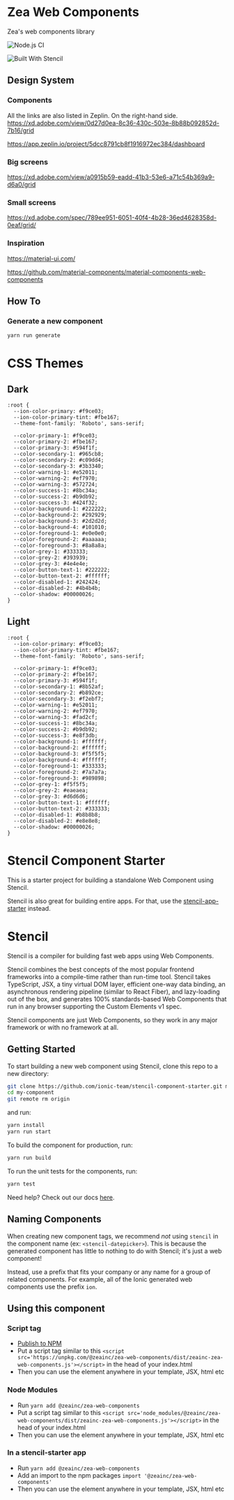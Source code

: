# Zea Web Components

Zea's web components library

![Node.js CI](https://github.com/ZeaInc/zea-web-components/workflows/Node.js%20CI/badge.svg)

![Built With Stencil](https://img.shields.io/badge/-Built%20With%20Stencil-16161d.svg?logo=data%3Aimage%2Fsvg%2Bxml%3Bbase64%2CPD94bWwgdmVyc2lvbj0iMS4wIiBlbmNvZGluZz0idXRmLTgiPz4KPCEtLSBHZW5lcmF0b3I6IEFkb2JlIElsbHVzdHJhdG9yIDE5LjIuMSwgU1ZHIEV4cG9ydCBQbHVnLUluIC4gU1ZHIFZlcnNpb246IDYuMDAgQnVpbGQgMCkgIC0tPgo8c3ZnIHZlcnNpb249IjEuMSIgaWQ9IkxheWVyXzEiIHhtbG5zPSJodHRwOi8vd3d3LnczLm9yZy8yMDAwL3N2ZyIgeG1sbnM6eGxpbms9Imh0dHA6Ly93d3cudzMub3JnLzE5OTkveGxpbmsiIHg9IjBweCIgeT0iMHB4IgoJIHZpZXdCb3g9IjAgMCA1MTIgNTEyIiBzdHlsZT0iZW5hYmxlLWJhY2tncm91bmQ6bmV3IDAgMCA1MTIgNTEyOyIgeG1sOnNwYWNlPSJwcmVzZXJ2ZSI%2BCjxzdHlsZSB0eXBlPSJ0ZXh0L2NzcyI%2BCgkuc3Qwe2ZpbGw6I0ZGRkZGRjt9Cjwvc3R5bGU%2BCjxwYXRoIGNsYXNzPSJzdDAiIGQ9Ik00MjQuNywzNzMuOWMwLDM3LjYtNTUuMSw2OC42LTkyLjcsNjguNkgxODAuNGMtMzcuOSwwLTkyLjctMzAuNy05Mi43LTY4LjZ2LTMuNmgzMzYuOVYzNzMuOXoiLz4KPHBhdGggY2xhc3M9InN0MCIgZD0iTTQyNC43LDI5Mi4xSDE4MC40Yy0zNy42LDAtOTIuNy0zMS05Mi43LTY4LjZ2LTMuNkgzMzJjMzcuNiwwLDkyLjcsMzEsOTIuNyw2OC42VjI5Mi4xeiIvPgo8cGF0aCBjbGFzcz0ic3QwIiBkPSJNNDI0LjcsMTQxLjdIODcuN3YtMy42YzAtMzcuNiw1NC44LTY4LjYsOTIuNy02OC42SDMzMmMzNy45LDAsOTIuNywzMC43LDkyLjcsNjguNlYxNDEuN3oiLz4KPC9zdmc%2BCg%3D%3D&colorA=16161d&style=flat-square)

## Design System

### Components

All the links are also listed in Zeplin. On the right-hand side.
https://xd.adobe.com/view/0d27d0ea-8c36-430c-503e-8b88b092852d-7b16/grid

https://app.zeplin.io/project/5dcc8791cb8f1916972ec384/dashboard

### Big screens

https://xd.adobe.com/view/a0915b59-eadd-41b3-53e6-a71c54b369a9-d6a0/grid

### Small screens

https://xd.adobe.com/spec/789ee951-6051-40f4-4b28-36ed4628358d-0eaf/grid/

### Inspiration

https://material-ui.com/

https://github.com/material-components/material-components-web-components

## How To

### Generate a new component

```bash
yarn run generate
```

# CSS Themes

## Dark

```
:root {
  --ion-color-primary: #f9ce03;
  --ion-color-primary-tint: #fbe167;
  --theme-font-family: 'Roboto', sans-serif;

  --color-primary-1: #f9ce03;
  --color-primary-2: #fbe167;
  --color-primary-3: #594f1f;
  --color-secondary-1: #965cb8;
  --color-secondary-2: #c09dd4;
  --color-secondary-3: #3b3340;
  --color-warning-1: #e52011;
  --color-warning-2: #ef7970;
  --color-warning-3: #572724;
  --color-success-1: #8bc34a;
  --color-success-2: #b9db92;
  --color-success-3: #424f32;
  --color-background-1: #222222;
  --color-background-2: #292929;
  --color-background-3: #2d2d2d;
  --color-background-4: #101010;
  --color-foreground-1: #e0e0e0;
  --color-foreground-2: #aaaaaa;
  --color-foreground-3: #8a8a8a;
  --color-grey-1: #333333;
  --color-grey-2: #393939;
  --color-grey-3: #4e4e4e;
  --color-button-text-1: #222222;
  --color-button-text-2: #ffffff;
  --color-disabled-1: #242424;
  --color-disabled-2: #4b4b4b;
  --color-shadow: #00000026;
}
```

## Light

```
:root {
  --ion-color-primary: #f9ce03;
  --ion-color-primary-tint: #fbe167;
  --theme-font-family: 'Roboto', sans-serif;

  --color-primary-1: #f9ce03;
  --color-primary-2: #fbe167;
  --color-primary-3: #594f1f;
  --color-secondary-1: #8b52af;
  --color-secondary-2: #b892ce;
  --color-secondary-3: #f2ebf7;
  --color-warning-1: #e52011;
  --color-warning-2: #ef7970;
  --color-warning-3: #fad2cf;
  --color-success-1: #8bc34a;
  --color-success-2: #b9db92;
  --color-success-3: #e8f3db;
  --color-background-1: #ffffff;
  --color-background-2: #ffffff;
  --color-background-3: #f5f5f5;
  --color-background-4: #ffffff;
  --color-foreground-1: #333333;
  --color-foreground-2: #7a7a7a;
  --color-foreground-3: #989898;
  --color-grey-1: #f5f5f5;
  --color-grey-2: #eaeaea;
  --color-grey-3: #d6d6d6;
  --color-button-text-1: #ffffff;
  --color-button-text-2: #333333;
  --color-disabled-1: #b8b8b8;
  --color-disabled-2: #e8e8e8;
  --color-shadow: #00000026;
}
```

# Stencil Component Starter

This is a starter project for building a standalone Web Component using Stencil.

Stencil is also great for building entire apps. For that, use the [stencil-app-starter](https://github.com/ionic-team/stencil-app-starter) instead.

# Stencil

Stencil is a compiler for building fast web apps using Web Components.

Stencil combines the best concepts of the most popular frontend frameworks into a compile-time rather than run-time tool. Stencil takes TypeScript, JSX, a tiny virtual DOM layer, efficient one-way data binding, an asynchronous rendering pipeline (similar to React Fiber), and lazy-loading out of the box, and generates 100% standards-based Web Components that run in any browser supporting the Custom Elements v1 spec.

Stencil components are just Web Components, so they work in any major framework or with no framework at all.

## Getting Started

To start building a new web component using Stencil, clone this repo to a new directory:

```bash
git clone https://github.com/ionic-team/stencil-component-starter.git my-component
cd my-component
git remote rm origin
```

and run:

```bash
yarn install
yarn run start
```

To build the component for production, run:

```bash
yarn run build
```

To run the unit tests for the components, run:

```bash
yarn test
```

Need help? Check out our docs [here](https://stenciljs.com/docs/my-first-component).

## Naming Components

When creating new component tags, we recommend _not_ using `stencil` in the component name (ex: `<stencil-datepicker>`). This is because the generated component has little to nothing to do with Stencil; it's just a web component!

Instead, use a prefix that fits your company or any name for a group of related components. For example, all of the Ionic generated web components use the prefix `ion`.

## Using this component

### Script tag

- [Publish to NPM](https://docs.npmjs.com/getting-started/publishing-npm-packages)
- Put a script tag similar to this `<script src='https://unpkg.com/@zeainc/zea-web-components/dist/zeainc-zea-web-components.js'></script>` in the head of your index.html
- Then you can use the element anywhere in your template, JSX, html etc

### Node Modules

- Run `yarn add @zeainc/zea-web-components`
- Put a script tag similar to this `<script src='node_modules/@zeainc/zea-web-components/dist/zeainc-zea-web-components.js'></script>` in the head of your index.html
- Then you can use the element anywhere in your template, JSX, html etc

### In a stencil-starter app

- Run `yarn add @zeainc/zea-web-components`
- Add an import to the npm packages `import '@zeainc/zea-web-components'`
- Then you can use the element anywhere in your template, JSX, html etc
